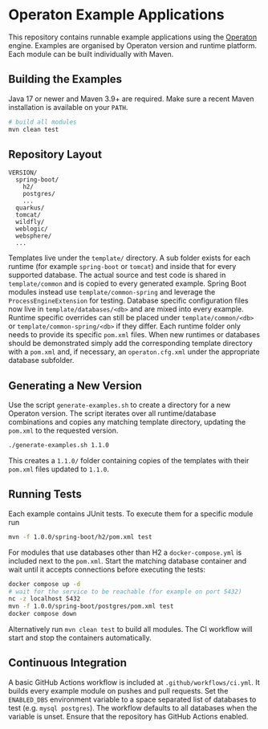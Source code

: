 # Operaton Example Applications

This repository contains runnable example applications using the
[Operaton](https://github.com/operaton) engine.  Examples are organised by
Operaton version and runtime platform. Each module can be built individually
with Maven.

## Building the Examples

Java 17 or newer and Maven 3.9+ are required. Make sure a recent Maven
installation is available on your `PATH`.

```bash
# build all modules
mvn clean test
```

## Repository Layout

```
VERSION/
  spring-boot/
    h2/
    postgres/
    ...
  quarkus/
  tomcat/
  wildfly/
  weblogic/
  websphere/
  ...
```

Templates live under the `template/` directory. A sub folder exists for each
runtime (for example `spring-boot` or `tomcat`) and inside that for every
supported database. The actual source and test code is shared in
`template/common` and is copied to every generated example. Spring Boot modules
instead use `template/common-spring` and leverage the
`ProcessEngineExtension` for testing. Database specific configuration files now live in
`template/databases/<db>` and are mixed into every example. Runtime specific
overrides can still be placed under `template/common/<db>` or
`template/common-spring/<db>` if they differ. Each runtime folder only needs to
provide its specific `pom.xml` files. When new runtimes or databases should be
demonstrated simply add the corresponding template directory with a `pom.xml`
and, if necessary, an `operaton.cfg.xml` under the appropriate database
subfolder.

## Generating a New Version

Use the script `generate-examples.sh` to create a directory for a new Operaton
version. The script iterates over all runtime/database combinations and copies
any matching template directory, updating the `pom.xml` to the requested
version.

```bash
./generate-examples.sh 1.1.0
```

This creates a `1.1.0/` folder containing copies of the templates with their
`pom.xml` files updated to `1.1.0`.

## Running Tests

Each example contains JUnit tests. To execute them for a specific module run

```bash
mvn -f 1.0.0/spring-boot/h2/pom.xml test
```

For modules that use databases other than H2 a `docker-compose.yml` is included
next to the `pom.xml`. Start the matching database container and wait until it
accepts connections before executing the tests:

```bash
docker compose up -d
# wait for the service to be reachable (for example on port 5432)
nc -z localhost 5432
mvn -f 1.0.0/spring-boot/postgres/pom.xml test
docker compose down
```

Alternatively run `mvn clean test` to build all modules. The CI workflow will
start and stop the containers automatically.

## Continuous Integration

A basic GitHub Actions workflow is included at `.github/workflows/ci.yml`.
It builds every example module on pushes and pull requests. Set the
`ENABLED_DBS` environment variable to a space separated list of databases to
test (e.g. `mysql postgres`). The workflow defaults to all databases when the
variable is unset.
Ensure that the repository has GitHub Actions enabled.
